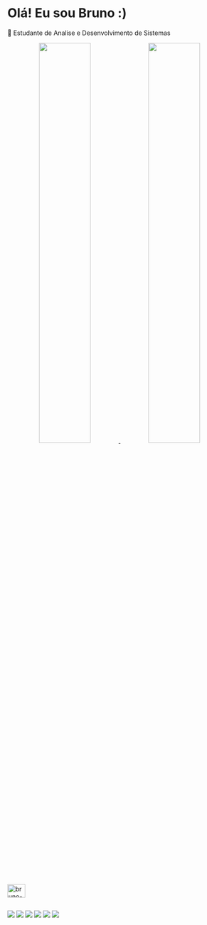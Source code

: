 # Olá! Eu sou Bruno :)

🌱 Estudante de Analise e Desenvolvimento de Sistemas

<div align="center">
  <a href="https://github.com/knoxx14">
  <img width="48%" src="https://github-readme-stats.vercel.app/api?username=BrunoMachado22&show_icons=true&theme=dracula&include_all_commits=true&count_private=true"/>
  <img width="48%" src="https://github-readme-stats.vercel.app/api/top-langs/?username=BrunoMachado22&layout=compact&langs_count=7&theme=dracula"/>
</div>
<div style="display: inline_block"><br>
  <img align="center" alt="bruno-Kotlin" height="30" width="40" src="https://cdn.jsdelivr.net/gh/devicons/devicon/icons/kotlin/kotlin-original.svg" />
</div>

##

<div>
 <a href="https://www.youtube.com/channel/UCf4HRsc6howaiYMzYKT-wmw" target="_blank"><img src="https://img.shields.io/badge/YouTube-FF0000?style=for-the-badge&logo=youtube&logoColor=white" target="_blank"></a>
 <a href="https://www.instagram.com/bn_machado14/" target="_blank"><img src="https://img.shields.io/badge/-Instagram-%23E4405F?style=for-the-badge&logo=instagram&logoColor=white" target="_blank"></a>
 <a href="https://www.twitch.tv/ninjaiwnl2k" target="_blank"><img src="https://img.shields.io/badge/Twitch-9146FF?style=for-the-badge&logo=twitch&logoColor=white" target="_blank"></a>
 <a href="https://discordapp.com/users/0067" target="_blank"><img src="https://img.shields.io/badge/Discord-7289DA?style=for-the-badge&logo=discord&logoColor=white" target="_blank"></a> 
 <a href = "mailto:brunosrmachado@gmail.com"><img src="https://img.shields.io/badge/-Gmail-%23333?style=for-the-badge&logo=gmail&logoColor=white" target="_blank"></a>
 <a href="https://www.linkedin.com/in/bruno-machado-ab8b29204/" target="_blank"><img src="https://img.shields.io/badge/-LinkedIn-%230077B5?style=for-the-badge&logo=linkedin&logoColor=white" target="_blank"></a> 
 </div>
